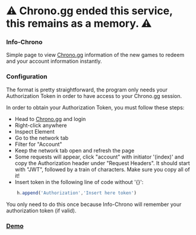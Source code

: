# ⚠️ Chrono.gg ended this service, this remains as a memory. ⚠️

### Info-Chrono
 Simple page to view [Chrono.gg](https://www.chrono.gg/) information of the new games to redeem and your account information instantly.
### Configuration

The format is pretty straightforward, the program only needs your Authorization Token in order to have access to your Chrono.gg session.



In order to obtain your Authorization Token, you must follow these steps:

* Head to [Chrono.gg](https://www.chrono.gg/) and login
* Right-click anywhere
* Inspect Element
* Go to the network tab
* Filter for "Account"
* Keep the network tab open and refresh the page
* Some requests will appear, click "account" with initiator '(index)' and copy the Authorization header under "Request Headers". It should start with "JWT", followed by a train of characters. Make sure you copy all of it!
* Insert token in the following line of code without '{}':

```javascript
    h.append('Authorization','Insert here token')
```

You only need to do this once because Info-Chrono will remember your authorization token (if valid).

### [Demo](https://infochrono.netlify.com/)
